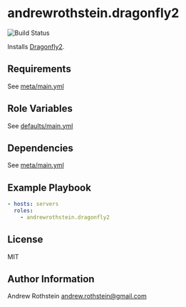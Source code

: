andrewrothstein.dragonfly2
=========

![Build Status](https://github.com/andrewrothstein/ansible-dragonfly2/actions/workflows/build.yml/badge.svg)

Installs [Dragonfly2](https://github.com/dragonflyoss/Dragonfly2).

Requirements
------------

See [meta/main.yml](meta/main.yml)

Role Variables
--------------

See [defaults/main.yml](defaults/main.yml)

Dependencies
------------

See [meta/main.yml](meta/main.yml)

Example Playbook
----------------

```yml
- hosts: servers
  roles:
    - andrewrothstein.dragonfly2
```

License
-------

MIT

Author Information
------------------

Andrew Rothstein <andrew.rothstein@gmail.com>
